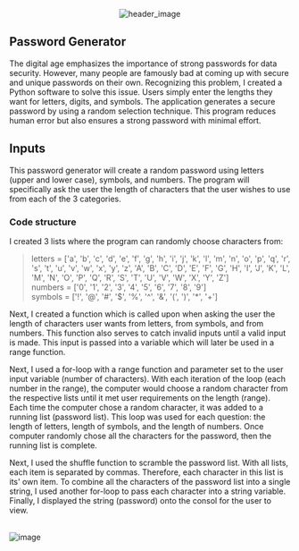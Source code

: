 <p align="center">
  <img src="https://i.imgur.com/HDtcLAz.png" alt="header_image"/>
</p>

<h2>Password Generator</h2>

The digital age emphasizes the importance of strong passwords for data security. However, many people are famously bad at coming up with secure and unique passwords on their own. Recognizing this problem, I created a Python software to solve this issue. Users simply enter the lengths they want for letters, digits, and symbols. The application generates a secure password by using a random selection technique. This program reduces human error but also ensures a strong password with minimal effort. 

<h2>Inputs</h2>

This password generator will create a random password using letters (upper and lower case), symbols, and numbers. The program will specifically ask the user the length of characters that the user wishes to use from each of the 3 categories.

<h3>Code structure</h3>

I created 3 lists where the program can randomly choose characters from:
>letters = ['a', 'b', 'c', 'd', 'e', 'f', 'g', 'h', 'i', 'j', 'k', 'l', 'm', 'n', 'o', 'p', 'q', 'r', 's', 't', 'u', 'v', 'w', 'x', 'y', 'z', 'A', 'B', 'C', 'D', 'E', 'F', 'G', 'H', 'I', 'J', 'K', 'L', 'M', 'N', 'O', 'P', 'Q', 'R', 'S', 'T', 'U', 'V', 'W', 'X', 'Y', 'Z'] </br>
>numbers = ['0', '1', '2', '3', '4', '5', '6', '7', '8', '9']</br>
>symbols = ['!', '@', '#', '$', '%', '^', '&', '(', ')', '*', '+']</br>

Next, I created a function which is called upon when asking the user the length of characters user wants from letters, from symbols, and from numbers. This function also serves to catch invalid inputs until a valid input is made. This input is passed into a variable which will later be used in a range function.

Next, I used a for-loop with a range function and parameter set to the user input variable (number of characters). With each iteration of the loop (each number in the range), the computer would choose a random character from the respective lists until it met user requirements on the length (range). Each time the computer chose a random character, it was added to a running list (password list). This loop was used for each question: the length of letters, length of symbols, and the length of numbers. Once computer randomly chose all the characters for the password, then the running list is complete.

Next, I used the shuffle function to scramble the password list. With all lists, each item is separated by commas. Therefore, each character in this list is its' own item. To combine all the characters of the password list into a single string, I used another for-loop to pass each character into a string variable. Finally, I displayed the string (password) onto the consol for the user to view.  

<br/>

<img src="https://i.imgur.com/CKdwj60.png" alt="image"/>
